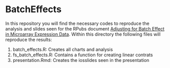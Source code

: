 # BatchEffects

In this repository you will find the necessary codes to reproduce the analysis and slides seen for the RPubs document [Adjusting for Batch Effect in Microarray Expression Data](https://rpubs.com/erikinwest/draft). Within this directory the following files will reproduce the results:

1. batch_effects.R: Creates all charts and analysis
2. fs_batch_effects.R: Contains a function for creating linear contrats
3. presentation.Rmd: Creates the iosslides seen in the presentation
